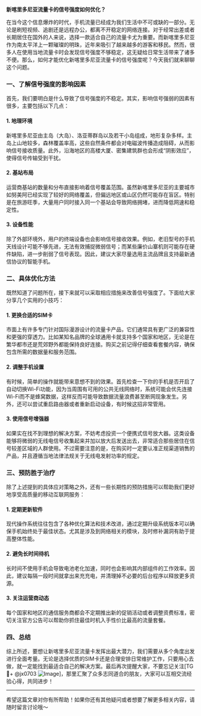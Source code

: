 **新喀里多尼亚流量卡的信号强度如何优化？**

在当今这个信息爆炸的时代，手机流量已经成为我们生活中不可或缺的一部分。无论是刷短视频、追剧还是远程办公，都离不开稳定的网络连接。对于经常出差或者长期居住在国外的人来说，选择一款适合自己的流量卡尤为重要。而新喀里多尼亚作为南太平洋上一颗璀璨的明珠，近年来吸引了越来越多的游客和移民。然而，很多人在使用当地流量卡时会发现信号强度不够稳定，这无疑给日常生活带来了诸多不便。那么，如何才能优化新喀里多尼亚流量卡的信号强度呢？今天我们就来聊聊这个问题。

### 一、了解信号强度的影响因素

首先，我们要明白是什么导致了信号强度的不稳定。其实，影响信号强弱的因素有很多，主要包括以下几点：

#### 1. 地理环境
新喀里多尼亚由主岛（大岛）、洛亚蒂群岛以及若干小岛组成，地形复杂多样。主岛上山地较多，森林覆盖率高，这些自然条件都会对电磁波传播造成阻碍，从而影响信号接收质量。此外，沿海地区的高楼大厦、密集建筑群也会形成“阴影效应”，使得信号传输受到干扰。

#### 2. 基站布局
运营商基站的数量和分布直接影响着信号覆盖范围。虽然新喀里多尼亚的主要城市如努美阿已经实现了较好的网络覆盖，但偏远地区或山区仍然可能存在盲区。特别是在旅游旺季，大量用户同时接入同一个基站会导致网络拥堵，进而降低网速和稳定性。

#### 3. 设备性能
除了外部环境外，用户的终端设备也会影响信号接收效果。例如，老旧型号的手机天线设计可能不够先进，无法有效捕捉微弱信号；而某些廉价山寨机则可能存在硬件缺陷，进一步削弱了信号表现。因此，建议大家尽量选用主流品牌且支持最新通信协议的智能手机。

### 二、具体优化方法

既然知道了问题所在，接下来就可以采取相应措施来改善信号强度了。下面给大家分享几个实用的小技巧：

#### 1. 更换合适的SIM卡
市面上有许多专门针对国际漫游设计的流量卡产品，它们通常具有更广泛的兼容性和更强的穿透力。比如某知名品牌的全球通用卡就支持多个国家和地区，无论是在繁华都市还是荒郊野外都能保持良好连接。购买之前记得仔细查看套餐内容，确保包含所需的数据量和服务范围。

#### 2. 调整手机设置
有时候，简单的操作就能带来意想不到的效果。首先检查一下你的手机是否开启了自动切换Wi-Fi功能，因为当周围有可用的公共无线网络时，系统可能会优先连接Wi-Fi而不是蜂窝数据，这样反而可能导致数据流量浪费甚至断网现象发生。另外，还可以尝试重启路由器或者重新启动设备，有时候这招非常管用。

#### 3. 使用信号增强器
如果实在找不到理想的解决方案，不妨考虑投资一个便携式信号放大器。这类设备能够将微弱的无线电信号收集起来并加以放大后发送出去，非常适合那些居住在信号较差区域的人群使用。不过需要注意的是，在购买时一定要认准正规渠道销售的产品，并且遵循当地法律法规关于无线电发射功率的规定。

### 三、预防胜于治疗

除了上述提到的具体应对策略之外，还有一些长期性的预防措施可以帮助我们更好地享受高质量的移动互联网服务：

#### 1. 定期更新软件
现代操作系统往往包含了各种优化算法和技术改进，通过定期升级系统版本可以确保手机始终处于最佳状态。尤其是涉及到网络相关的模块，及时修补漏洞有助于提高整体性能。

#### 2. 避免长时间待机
长时间不使用手机会导致电池老化加速，同时也会影响其内部组件的工作效率。因此，建议每隔一段时间就拿出来充充电，并清理掉不必要的后台程序以释放更多资源。

#### 3. 关注运营商动态
每个国家和地区的通信服务商都会不定期推出新的促销活动或者调整资费标准，密切关注官方公告可以帮助你抓住最佳时机入手性价比最高的流量套餐。

### 四、总结

综上所述，要想让新喀里多尼亚流量卡发挥出最大潜力，我们需要从多个角度出发进行全面考量。无论是选择优质的SIM卡还是合理安排日常维护工作，只要用心去做，就一定能找到最适合自己的解决方案。最后再次提醒大家，不要忘记关注[TG💪+ @jx0703 ![Image](https://github.com/user-attachments/assets/dbca1d08-cadb-493c-b0ec-ad6f7a83f270)]，那里汇聚了众多志同道合的朋友，大家可以互相交流经验心得，共同进步！

---

希望这篇文章对你有所帮助！如果你还有其他疑问或者想要了解更多相关内容，请随时留言讨论哦～
